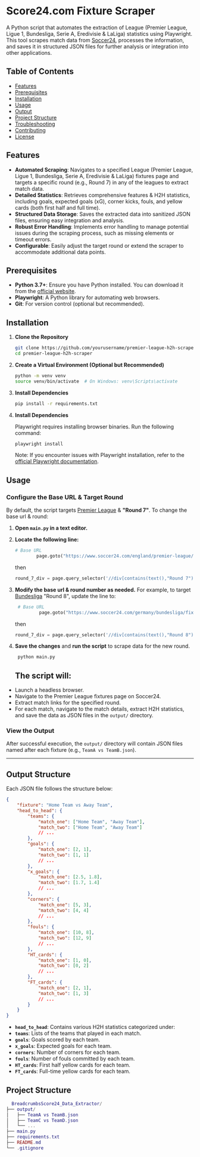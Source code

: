 # Score24.com Fixture Scraper

A Python script that automates the extraction of League (Premier League, Ligue 1, Bundesliga, Serie A, Eredivisie & LaLiga) statistics using Playwright. This tool scrapes match data from [Soccer24](https://www.soccer24.com/), processes the information, and saves it in structured JSON files for further analysis or integration into other applications.

## Table of Contents

- [Features](#features)
- [Prerequisites](#prerequisites)
- [Installation](#installation)
- [Usage](#usage)
- [Output](#output)
- [Project Structure](#project-structure)
- [Troubleshooting](#troubleshooting)
- [Contributing](#contributing)
- [License](#license)

## Features

- **Automated Scraping**: Navigates to a specified League (Premier League, Ligue 1, Bundesliga, Serie A, Eredivisie & LaLiga) fixtures page and targets a specific round (e.g., Round 7) in any of the leagues to extract match data.
- **Detailed Statistics**: Retrieves comprehensive features & H2H statistics, including goals, expected goals (xG), corner kicks, fouls, and yellow cards (both first half and full time).
- **Structured Data Storage**: Saves the extracted data into sanitized JSON files, ensuring easy integration and analysis.
- **Robust Error Handling**: Implements error handling to manage potential issues during the scraping process, such as missing elements or timeout errors.
- **Configurable**: Easily adjust the target round or extend the scraper to accommodate additional data points.

## Prerequisites

- **Python 3.7+**: Ensure you have Python installed. You can download it from the [official website](https://www.python.org/downloads/).
- **Playwright**: A Python library for automating web browsers.
- **Git**: For version control (optional but recommended).

## Installation

1. **Clone the Repository**

   ```bash
   git clone https://github.com/yourusername/premier-league-h2h-scraper.git
   cd premier-league-h2h-scraper
   ```
   
2. **Create a Virtual Environment (Optional but Recommended)**
   
   ```bash
   python -m venv venv
   source venv/bin/activate  # On Windows: venv\Scripts\activate
   ```
   
3. **Install Dependencies**
   
   ```bash
   pip install -r requirements.txt
   ```
   
4. **Install Dependencies**

   Playwright requires installing browser binaries. Run the following command:
   ```bash
   playwright install
   ```
   Note: If you encounter issues with Playwright installation, refer to the [official Playwright documentation](https://playwright.dev/python/docs/intro).

## Usage

### Configure the Base URL & Target Round

By default, the script targets [Premier League](https://www.soccer24.com/england/premier-league/fixtures/) & **"Round 7"**. To change the base url & round:

1. **Open `main.py` in a text editor.**

2. **Locate the following line:**

    ```python
    # Base URL
            page.goto("https://www.soccer24.com/england/premier-league/fixtures/", timeout=1800000)
    ```
    
    then

    ```python
    round_7_div = page.query_selector('//div[contains(text(),"Round 7")]')
    ```

3. **Modify the base url & round number as needed.** For example, to target [Bundesliga](https://www.soccer24.com/germany/bundesliga/fixtures/) "Round 8", update the line to:

   ```python
    # Base URL
            page.goto("https://www.soccer24.com/germany/bundesliga/fixtures/", timeout=1800000)
    ```

   then

    ```python
    round_7_div = page.query_selector('//div[contains(text(),"Round 8")]')
    ```

4. **Save the changes** and **run the script** to scrape data for the new round.

   ```bash
    python main.py
   ```

   ## The script will:

  - Launch a headless browser.
  - Navigate to the Premier League fixtures page on Soccer24.
  - Extract match links for the specified round.
  - For each match, navigate to the match details, extract H2H statistics, and save the data as JSON files in the `output/` directory.
  
  ### View the Output
  
  After successful execution, the `output/` directory will contain JSON files named after each fixture (e.g., `TeamA vs TeamB.json`).
  
  ---
  
  ## Output Structure
  
  Each JSON file follows the structure below:
  
  ```json
  {
      "fixture": "Home Team vs Away Team",
      "head_to_head": {
          "teams": {
              "match_one": ["Home Team", "Away Team"],
              "match_two": ["Home Team", "Away Team"]
              // ...
          },
          "goals": {
              "match_one": [2, 1],
              "match_two": [1, 1]
              // ...
          },
          "x_goals": {
              "match_one": [2.5, 1.8],
              "match_two": [1.7, 1.4]
              // ...
          },
          "corners": {
              "match_one": [5, 3],
              "match_two": [4, 4]
              // ...
          },
          "fouls": {
              "match_one": [10, 8],
              "match_two": [12, 9]
              // ...
          },
          "HT_cards": {
              "match_one": [1, 0],
              "match_two": [0, 2]
              // ...
          },
          "FT_cards": {
              "match_one": [2, 1],
              "match_two": [1, 3]
              // ...
          }
      }
  }
  ```

  - **`head_to_head`**: Contains various H2H statistics categorized under:
  - **`teams`**: Lists of the teams that played in each match.
  - **`goals`**: Goals scored by each team.
  - **`x_goals`**: Expected goals for each team.
  - **`corners`**: Number of corners for each team.
  - **`fouls`**: Number of fouls committed by each team.
  - **`HT_cards`**: First half yellow cards for each team.
  - **`FT_cards`**: Full-time yellow cards for each team.

  ## Project Structure

  ```lua
    BreadcrumbsScore24_Data_Extractor/
  ├── output/
  │   ├── TeamA vs TeamB.json
  │   ├── TeamC vs TeamD.json
  │   └── ...
  ├── main.py
  ├── requirements.txt
  ├── README.md
  └── .gitignore
  ```



